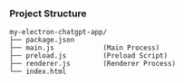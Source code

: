 ### Project Structure

	my-electron-chatgpt-app/
	├── package.json
	├── main.js            (Main Process)
	├── preload.js         (Preload Script)
	├── renderer.js        (Renderer Process)
	└── index.html    
